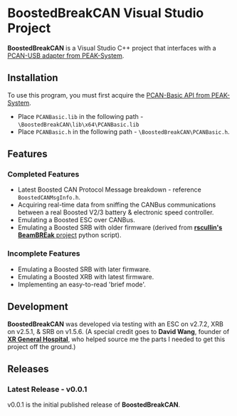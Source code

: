 # __BoostedBreakCAN__ Visual Studio Project
__BoostedBreakCAN__ is a Visual Studio C++ project that interfaces with a [PCAN-USB adapter from PEAK-System](https://www.peak-system.com/PCAN-USB.199.0.html?&L=1).

## Installation
To use this program, you must first acquire the [PCAN-Basic API from PEAK-System](https://www.peak-system.com/PCAN-Basic.239.0.html?&L=1). 
* Place `PCANBasic.lib` in the following path - `\BoostedBreakCAN\lib\x64\PCANBasic.lib`
* Place `PCANBasic.h` in the following path - `\BoostedBreakCAN\PCANBasic.h`.

## Features
### Completed Features
* Latest Boosted CAN Protocol Message breakdown - reference `BoostedCANMsgInfo.h`.
* Acquiring real-time data from sniffing the CANBus communications between a real Boosted V2/3 battery & electronic speed controller.
* Emulating a Boosted ESC over CANBus.
* Emulating a Boosted SRB with older firmware (derived from [__rscullin's BeamBREak__ project](https://beambreak.org/) python script).

### Incomplete Features
* Emulating a Boosted SRB with later firmware.
* Emulating a Boosted XRB with latest firmware.
* Implementing an easy-to-read 'brief mode'.

## Development
__BoostedBreakCAN__ was developed via testing with an ESC on v2.7.2, XRB on v2.5.1, & SRB on v1.5.6. (A special credit goes to __David Wang__, founder of [__XR General Hospital__](https://www.xrgeneralhospital.com/), who helped source me the parts I needed to get this project off the ground.)

## Releases
### Latest Release - v0.0.1
v0.0.1 is the initial published release of __BoostedBreakCAN__. 
